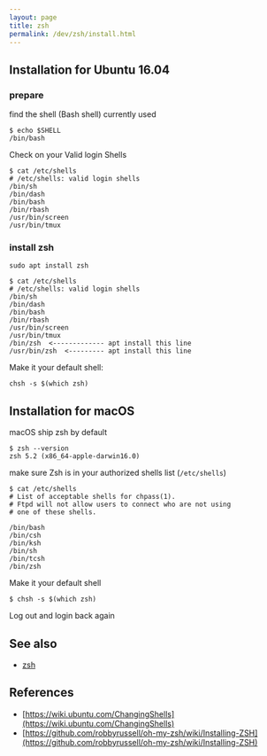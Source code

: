 ```yaml
---
layout: page
title: zsh
permalink: /dev/zsh/install.html
---
```


## Installation for Ubuntu 16.04

### prepare

find the shell (Bash shell) currently used

```
$ echo $SHELL
/bin/bash
```

Check on your Valid login Shells

```
$ cat /etc/shells
# /etc/shells: valid login shells
/bin/sh
/bin/dash
/bin/bash
/bin/rbash
/usr/bin/screen
/usr/bin/tmux
```

### install zsh

```
sudo apt install zsh
```

```
$ cat /etc/shells
# /etc/shells: valid login shells
/bin/sh
/bin/dash
/bin/bash
/bin/rbash
/usr/bin/screen
/usr/bin/tmux
/bin/zsh  <------------- apt install this line
/usr/bin/zsh  <--------- apt install this line
```

Make it your default shell:

```
chsh -s $(which zsh)
```

## Installation for macOS

macOS ship zsh by default

```
$ zsh --version
zsh 5.2 (x86_64-apple-darwin16.0)
```

make sure Zsh is in your authorized shells list (`/etc/shells`)

```
$ cat /etc/shells
# List of acceptable shells for chpass(1).
# Ftpd will not allow users to connect who are not using
# one of these shells.

/bin/bash
/bin/csh
/bin/ksh
/bin/sh
/bin/tcsh
/bin/zsh
```

Make it your default shell

```
$ chsh -s $(which zsh)
```

Log out and login back again

## See also

- [zsh](/dev/zsh/index.html)

## References

- [https://wiki.ubuntu.com/ChangingShells](https://wiki.ubuntu.com/ChangingShells)
- [https://github.com/robbyrussell/oh-my-zsh/wiki/Installing-ZSH](https://github.com/robbyrussell/oh-my-zsh/wiki/Installing-ZSH)
